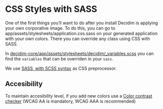 # CSS Styles with SASS

One of the first things you’ll want to do after you install Decidim is applying your own corporative image. To do this, you can go to app/assets/stylesheets/application.css.sass on your generated application with your own colors. There you can override any class using CSS with SASS.

In [decidim-core/app/assets/stylesheets/decidim/_variables.scss](https://github.com/decidim/decidim/blob/master/decidim-core/app/assets/stylesheets/decidim/_variables.scss) you can find the `variables` that can be overriden in your `sass`.

We use [SASS, with SCSS syntax](http://sass-lang.com/guide) as CSS preprocessor.

## **Accesibility**

To maintain accesibility level, if you add new colors use a [Color contrast checker](http://webaim.org/resources/contrastchecker/) (WCAG AA is mandatory, WCAG AAA is recommended)

